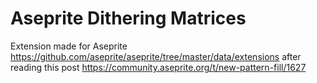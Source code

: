 # Aseprite Dithering Matrices

Extension made for Aseprite https://github.com/aseprite/aseprite/tree/master/data/extensions after reading this post https://community.aseprite.org/t/new-pattern-fill/1627